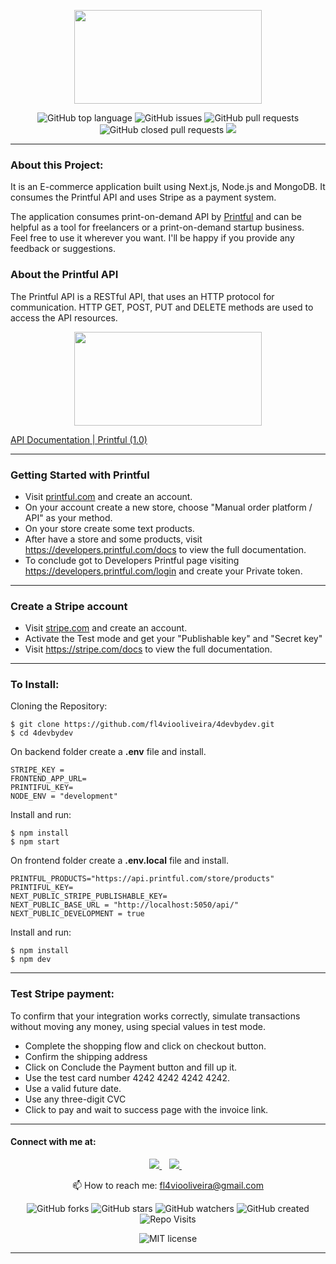 <p align="center">
<img  width="300" height="150" src="https://4devbydev.com/logo.svg" src="https://4devbydev.com"/>
</p>

<p align='center'>
<img alt="GitHub top language" src="https://img.shields.io/github/languages/top/fl4viooliveira/4devbydev?style=social">
<img alt="GitHub issues" src="https://img.shields.io/github/issues-raw/fl4viooliveira/4devbydev?style=social">
<img alt="GitHub pull requests" src="https://img.shields.io/github/issues-pr-raw/fl4viooliveira/4devbydev?style=social">
<img alt="GitHub closed pull requests" src="https://img.shields.io/github/issues-pr-closed-raw/fl4viooliveira/4devbydev?style=social">
<img src="https://img.shields.io/github/languages/code-size/fl4viooliveira/4devbydev" />
</p>

<hr class="dotted">

### About this Project:

It is an E-commerce application built using Next.js, Node.js and MongoDB. It consumes the Printful API and uses Stripe as a payment system.

The application consumes print-on-demand API by <a href='https://www.printful.com/'>Printful</a> and can be helpful as a tool for freelancers or a print-on-demand startup business.  
Feel free to use it wherever you want. I'll be happy if you provide any feedback or suggestions.

### About the Printful API

The Printful API is a RESTful API, that uses an HTTP protocol for communication. HTTP GET, POST, PUT and DELETE methods are used to access the API resources.

<p align="center">
<img  width="300" height="150" src="https://static.cdn.printful.com/dist-pf/image-assets/off-center-full-color-black.1de1e822b15b8e74075c8d1fa631d4e3.svg" src="https://developers.printful.com/docs/"/>
</p>

<a href='https://developers.printful.com/docs/'>API Documentation | Printful (1.0)</a>

<hr class="dotted">

### Getting Started with Printful

- Visit <a href='https://www.printful.com/'>printful.com</a> and create an account.
- On your account create a new store, choose "Manual order platform / API" as your method.
- On your store create some text products.
- After have a store and some products, visit <a href='https://developers.printful.com/docs/'>https://developers.printful.com/docs</a> to view the full documentation.
- To conclude got to Developers Printful page visiting <a href='https://developers.printful.com/login/'>https://developers.printful.com/login</a> and create your Private token.

<hr class="dotted">

### Create a Stripe account

- Visit <a href='https://www.stripe.com/'>stripe.com</a> and create an account.
- Activate the Test mode and get your "Publishable key" and "Secret key"
- Visit <a href='https://stripe.com/docs'>https://stripe.com/docs</a> to view the full documentation.

<hr class="dotted">

### To Install:

Cloning the Repository:

```
$ git clone https://github.com/fl4viooliveira/4devbydev.git
$ cd 4devbydev
```

On backend folder create a <b>.env</b> file and install.

```
STRIPE_KEY =
FRONTEND_APP_URL=
PRINTIFUL_KEY=
NODE_ENV = "development"
```

Install and run:

```
$ npm install
$ npm start
```

On frontend folder create a <b>.env.local</b> file and install.

```
PRINTFUL_PRODUCTS="https://api.printful.com/store/products"
PRINTIFUL_KEY=
NEXT_PUBLIC_STRIPE_PUBLISHABLE_KEY=
NEXT_PUBLIC_BASE_URL = "http://localhost:5050/api/"
NEXT_PUBLIC_DEVELOPMENT = true
```

Install and run:

```
$ npm install
$ npm dev
```

<hr class="dotted">

### Test Stripe payment:

To confirm that your integration works correctly, simulate transactions without moving any money, using special values in test mode.

- Complete the shopping flow and click on checkout button.
- Confirm the shipping address
- Click on Conclude the Payment button and fill up it.
- Use the test card number 4242 4242 4242 4242.
- Use a valid future date.
- Use any three-digit CVC
- Click to pay and wait to success page with the invoice link.

<hr class="dotted">

#### Connect with me at:

<p align='center'>
    
  <a href="https://www.linkedin.com/in/fl4viooliveira/">
    <img src="https://img.shields.io/badge/linkedin-%230077B5.svg?&style=for-the-badge&logo=linkedin&logoColor=white" />
  </a>&nbsp;&nbsp;
  <a href="https://stackoverflow.com/users/13045151/">
    <img src="https://img.shields.io/badge/stackoverflow-%23E4405F.svg?&style=for-the-badge&logo=stackoverflow&logoColor=white" />        
  </a>&nbsp;&nbsp;
  
</p>

<p align='center'>
  📫 How to reach me: <a href='mailto:fl4viooliveira@gmail.com'>fl4viooliveira@gmail.com</a>
</p>
<p align='center'>
  <img alt="GitHub forks" src="https://img.shields.io/github/forks/fl4viooliveira/4devbydev?style=social">
  <img alt="GitHub stars" src="https://img.shields.io/github/stars/fl4viooliveira/4devbydev?style=social">
  <img alt="GitHub watchers" src="https://img.shields.io/github/watchers/fl4viooliveira/4devbydev?style=social">
  <img alt="GitHub created" src="https://badges.pufler.dev/created/fl4viooliveira/4devbydev">
  <img alt="Repo Visits" src="https://badges.pufler.dev/visits/fl4viooliveira/4devbydev"> 
</p>

<p align='center'>
<img alt="MIT license" src="https://img.shields.io/github/license/fl4viooliveira/4devbydev?style=for-the-badge">
</p>

<hr class="dotted">
